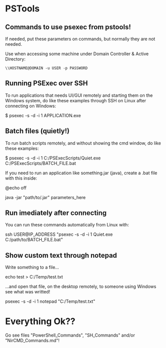 # PSTools

## Commands to use psexec from pstools!

If needed, put these parameters on commands, but normally they are not needed. 

Use when accessing some machine under Domain Controller & Active Directory:

`\\HOSTNAME@DOMAIN -u USER -p PASSWORD`

## Running PSExec over SSH

To run applications that needs UI/GUI remotely and starting them on the Windows system, 
do like these examples through SSH on Linux after connecting on Windows:

$ psexec -s -d -i 1 APPLICATION.exe

## Batch files (quietly!)

To run batch scripts remotely, and without showing the cmd window, 
do like these examples:

$ psexec -s -d -i 1 C:/PSExecScripts/Quiet.exe C:/PSExecScripts/BATCH_FILE.bat

If you need to run an application like something.jar (java), create a .bat file with this inside:

@echo off

java -jar "path/to/.jar" parameters_here

## Run imediately after connecting

You can run these commands automatically from Linux with:

ssh USER@IP_ADDRESS "psexec -s -d -i 1 Quiet.exe C:/path/to/BATCH_FILE.bat"

## Show custom text through notepad

Write something to a file...

echo test > C:/Temp/test.txt

...and open that file, on the desktop remotely, to someone using Windows see what was writted!

psexec -s -d -i 1 notepad "C:/Temp/test.txt"

# Everything Ok??

Go see files "PowerShell_Commands", "SH_Commands" and/or "NirCMD_Commands.md"!
